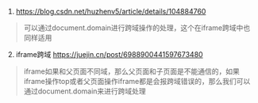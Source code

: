 1. https://blog.csdn.net/huzhenv5/article/details/104884760

> 可以通过document.domain进行跨域操作的处理，这个在iframe跨域中也同样适用

2. iframe跨域	https://juejin.cn/post/6988900441597673480

> iframe如果和父页面不同域，那么父页面和子页面是不能通信的，如果iframe操作top或者父页面操作iframe都是会报跨域错误的，那么我们可以通过document.domain来进行跨域处理